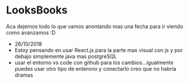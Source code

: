 # LooksBooks

Aca dejemos todo lo que vamos anontando mas una fecha para ir viendo como avanzamos :D
  - 26/10/2018 
  - Estoy pensando en usar React.js para la parte mas visual con js y por debajo simplemente java mas postgreSQL
  - usar el entorno vs code con github para los cambios...igualmente puedes usar otro tipo de enterono y conectarlo creo que no habria         dramas
